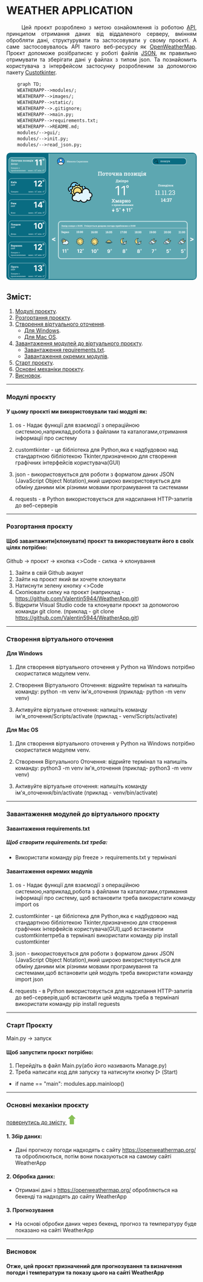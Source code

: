 <style>
    .text{
        text-align:  justify;
    }
    .img{
        border-radius: 10px;
    }
</style>


<h1>WEATHER APPLICATION</h1>

<p class= 'text'> 
    <span style='margin-left: 40px;'>Цей</span> 
    проєкт розроблено з метою ознайомлення із роботою 
    <a href='https://developer.mozilla.org/en-US/docs/Glossary/API'>API</a>, 
    принципом отримання даних від віддаленого серверу, вмінням обробляти дані, структурувати та застосовувати у свому проєкті. А саме застосовувалось API такого веб-ресурсу як 
    <a href='https://openweathermap.org/'>OpenWeatherMap</a>.
    Проєкт допоможе розібратисяс у роботі файлів
    <a href='https://www.json.org/json-uk.html'>JSON</a>, 
    як правильно отримувати та зберігати дані у файлах з типом json. Та познайомить користувача з інтерфейсом застосунку розробленим за допомогою пакету 
    <a href='https://customtkinter.tomschimansky.com/'>Custotkinter</a>.
</p>

```mermaid
    graph TD;
    WEATHERAPP-->modules/;
    WEATHERAPP-->images/;
    WEATHERAPP-->static/;
    WEATHERAPP-->.gitignore;
    WEATHERAPP-->main.py;
    WEATHERAPP-->requirements.txt;
    WEATHERAPP-->README.md;
    modules/-->gui/;
    modules/-->init.py;
    modules/-->read_json.py;

```
<img class='img' src='/static/icon/screen.png'>

<h2 id= 'list'>Зміст:</h2>
<ol>
    <li>
        <a href='#all-modules'>Модулі проєкту</a>.
    </li>
    <li>
        <a href='#download-project'>Розгортання проєкту</a>.
    </li>
    <li>
        <a href='#create-venv'>Створення віртуального оточення</a>.
        <ul>
            <li>
                <a href='#windows'>Для Windows</a>.
            </li>
            <li>
                <a href='#mac-os'>Для Mac OS</a>.
            </li>
        </ul>
    </li>
    <li>
        <a href='#download-modules'>Завантаження модулей до віртуального проєкту</a>.
        <ul>
            <li>
                <a href='#requirements'>Завантаження requirements.txt</a>.
            </li>
            <li>
                <a href='#pip-install'>Завантаження окремих модулів</a>.
            </li>
        </ul>
    </li>
    <li>
        <a href='#start-project'>Старт проєкту</a>.
    </li>
    <li>
        <a href='#base-mechanics'>Основні механіки проєкту</a>.
    </li>
    <li>
        <a href='#result'>Висновок</a>.
    </li>
</ol>

<hr>

<h3 id='all-modules'>Модулі проєкту</h3>
<h4>У цьому проєкті ми використовували такі модулі як:</h4>

1. os - Надає функції для взаємодії з операційною системою,наприклад,робота з файлами та каталогами,отримання інформації про систему

2. customtkinter - це бібліотека для Python,яка є надбудовою над стандартною бібліотекою Tkinter,призначеною для створення графічних інтерфейсів користувача(GUI)

3. json - використовується для роботи з форматом даних JSON (JavaScript Object Notation),який широко використовується для обміну даними між різними мовами програмування та системами

4. requests - в Python використовується для надсилання HTTP-запитів до веб-серверів
<hr>
<h3 id='download-project'>Розгортання проєкту</h3>
<h4>Щоб завантажити(клонувати) проєкт та використовувати його в своїх цілях потрібно:</h4>

Github -> проєкт -> кнопка <>Code - силка -> клонування
1. Зайти в свій Github акаунт
2. Зайти на проєкт який ви хочете клонувати
3. Натиснути зелену кнопку <>Code
4. Скопіювати силку на проєкт (наприклад - https://github.com/Valentin5944/WeatherApp.git)
5. Відкрити Visual Studio code та клонувати проєкт за допомогою команди git clone. 
(приклад - git clone https://github.com/Valentin5944/WeatherApp.git)
<hr>
<h3 id='create-venv'>Створення віртуального оточення</h3>
<h4 id='windows'>Для Windows</h4>

1. Для створення віртуального оточення у Python на Windows потрібно скористатися модулем venv.

2. Створення Віртуального Оточення: відрийте термінал та напишіть команду: python -m venv ім'я_оточення (приклад- python -m venv venv)

3. Активуйте віртуальне оточення: напишіть команду ім'я_оточення/Scripts/activate (приклад - venv/Scripts/activate)
<h4 id='mac-os'>Для Mac OS</h4>

1. Для створення віртуального оточення у Python на Windows потрібно скористатися модулем venv.

2. Створення Віртуального Оточення: відрийте термінал та напишіть команду: python3 -m venv ім'я_оточення (приклад- python3 -m venv venv)

3. Активуйте віртуальне оточення: напишіть команду ім'я_оточення/bin/activate (приклад - venv/bin/activate)
<hr>
<h3 id='download-modules'>Завантаження модулей до віртуального проєкту</h3>

<h4 id='requirements'>Завантаження requirements.txt</h4>

<h5>Щоб створити requirements.txt треба:</h5>

* Використати команду pip freeze > requirements.txt у терміналі

<h4 id='pip-install'>Завантаження окремих модулів</h4>

1. os - Надає функції для взаємодії з операційною системою,наприклад,робота з файлами та каталогами,отримання інформації про систему,
щоб встановити треба використати команду import os

2. customtkinter - це бібліотека для Python,яка є надбудовою над стандартною бібліотекою Tkinter,призначеною для створення графічних інтерфейсів користувача(GUI),щоб встановити customtkinterтреба в терміналі використати команду pip install customtkinter

3. json - використовується для роботи з форматом даних JSON (JavaScript Object Notation),який широко використовується для обміну даними між різними мовами програмування та системами,щоб встановити цей модуль треба використати команду import json

4. requests - в Python використовується для надсилання HTTP-запитів до веб-серверів,щоб встановити цей модуль треба в терміналі використати команду pip install reguests
<hr>
<h3 id='start-project'>Старт Проєкту</h3>

Main.py -> запуск

<h4>Щоб запустити проєкт потрібно:</h4>

1. Перейдіть в файл Main.py(або його називають Manage.py)
2. Треба написати код для запуску та натиснути кнопку ▷ (Start)


* if name == "main":
    modules.app.mainloop()
<hr>
<h3 id='base-mechanics'>Основні механіки проєкту</h3>
<a href='#list'>
повернутись до змісту
    <img  style= 'width: 25px; height: 25px;' src='/static/icon/up.png'> 
</a>

<h4>1. Збір даних:</h4>

   * Дані прогнозу погоди надходять с сайту https://openweathermap.org/ та оброблюються, потім вони показуються на самому сайті WeatherApp

<h4>2. Обробка даних:</h4>

* Отримані дані з https://openweathermap.org/ обробляються на бекенді та надходять до сайту WeatherApp

<h4>3. Прогнозування</h4>

* На основі обробки даних через бекенд, прогноз та температуру буде показано на сайті WeatherApp
<hr>
<h3 id='result'>Висновок</h3>

<h4>Отже, цей проєкт призначений для прогнозування та визначення погоди і температури та показу цього на сайті WeatherApp</h4>